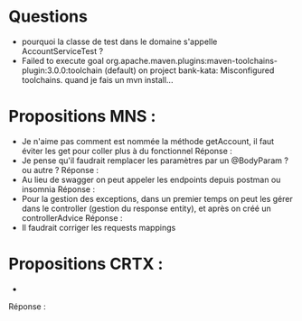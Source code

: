 # Questions
- pourquoi la classe de test dans le domaine s'appelle AccountServiceTest ?
- Failed to execute goal org.apache.maven.plugins:maven-toolchains-plugin:3.0.0:toolchain (default) on project bank-kata: Misconfigured toolchains.
quand je fais un mvn install...

# Propositions MNS : 

- Je n'aime pas comment est nommée la méthode getAccount, il faut éviter les get pour coller plus à du fonctionnel
Réponse : 
- Je pense qu'il faudrait remplacer les paramètres par un @BodyParam ? ou autre ?
Réponse : 
- Au lieu de swagger on peut appeler les endpoints depuis postman ou insomnia
Réponse : 
- Pour la gestion des exceptions, dans un premier temps on peut les gérer dans le controller (gestion du response entity), et après on créé un controllerAdvice
Réponse : 
- Il faudrait corriger les requests mappings 

# Propositions CRTX : 

-
Réponse :